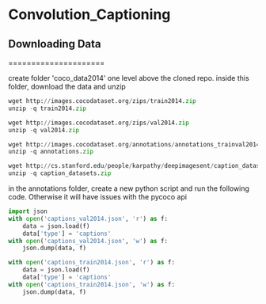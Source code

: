 # Convolution_Captioning


## Downloading Data
=====================

create folder 'coco_data2014' one level above the cloned repo.
inside this folder, download the data and unzip

```python
wget http://images.cocodataset.org/zips/train2014.zip
unzip -q train2014.zip

wget http://images.cocodataset.org/zips/val2014.zip
unzip -q val2014.zip

wget http://images.cocodataset.org/annotations/annotations_trainval2014.zip
unzip -q annotations.zip

wget http://cs.stanford.edu/people/karpathy/deepimagesent/caption_datasets.zip
unzip -q caption_datasets.zip
```

in the annotations folder, create a new python script and run the following code. Otherwise it will have issues with the pycoco api

```python
import json
with open('captions_val2014.json', 'r') as f:
    data = json.load(f)
    data['type'] = 'captions'
with open('captions_val2014.json', 'w') as f:
    json.dump(data, f)

with open('captions_train2014.json', 'r') as f:
    data = json.load(f)
    data['type'] = 'captions'
with open('captions_train2014.json', 'w') as f:
    json.dump(data, f)
```
